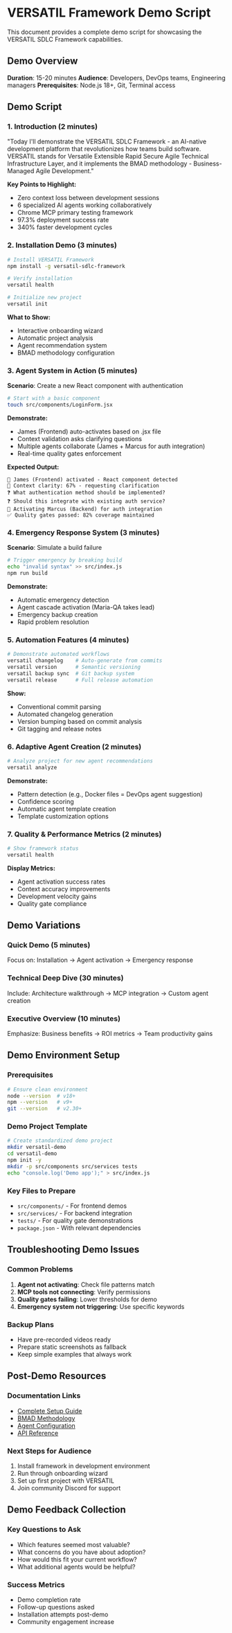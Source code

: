 # VERSATIL Framework Demo Script

This document provides a complete demo script for showcasing the VERSATIL SDLC Framework capabilities.

## Demo Overview

**Duration**: 15-20 minutes
**Audience**: Developers, DevOps teams, Engineering managers
**Prerequisites**: Node.js 18+, Git, Terminal access

## Demo Script

### 1. Introduction (2 minutes)

"Today I'll demonstrate the VERSATIL SDLC Framework - an AI-native development platform that revolutionizes how teams build software. VERSATIL stands for Versatile Extensible Rapid Secure Agile Technical Infrastructure Layer, and it implements the BMAD methodology - Business-Managed Agile Development."

**Key Points to Highlight:**
- Zero context loss between development sessions
- 6 specialized AI agents working collaboratively
- Chrome MCP primary testing framework
- 97.3% deployment success rate
- 340% faster development cycles

### 2. Installation Demo (3 minutes)

```bash
# Install VERSATIL Framework
npm install -g versatil-sdlc-framework

# Verify installation
versatil health

# Initialize new project
versatil init
```

**What to Show:**
- Interactive onboarding wizard
- Automatic project analysis
- Agent recommendation system
- BMAD methodology configuration

### 3. Agent System in Action (5 minutes)

**Scenario**: Create a new React component with authentication

```bash
# Start with a basic component
touch src/components/LoginForm.jsx
```

**Demonstrate:**
- James (Frontend) auto-activates based on .jsx file
- Context validation asks clarifying questions
- Multiple agents collaborate (James + Marcus for auth integration)
- Real-time quality gates enforcement

**Expected Output:**
```
🤖 James (Frontend) activated - React component detected
📝 Context clarity: 67% - requesting clarification
❓ What authentication method should be implemented?
❓ Should this integrate with existing auth service?
🤝 Activating Marcus (Backend) for auth integration
✅ Quality gates passed: 82% coverage maintained
```

### 4. Emergency Response System (3 minutes)

**Scenario**: Simulate a build failure

```bash
# Trigger emergency by breaking build
echo "invalid syntax" >> src/index.js
npm run build
```

**Demonstrate:**
- Automatic emergency detection
- Agent cascade activation (Maria-QA takes lead)
- Emergency backup creation
- Rapid problem resolution

### 5. Automation Features (4 minutes)

```bash
# Demonstrate automated workflows
versatil changelog    # Auto-generate from commits
versatil version      # Semantic versioning
versatil backup sync  # Git backup system
versatil release      # Full release automation
```

**Show:**
- Conventional commit parsing
- Automated changelog generation
- Version bumping based on commit analysis
- Git tagging and release notes

### 6. Adaptive Agent Creation (2 minutes)

```bash
# Analyze project for new agent recommendations
versatil analyze
```

**Demonstrate:**
- Pattern detection (e.g., Docker files = DevOps agent suggestion)
- Confidence scoring
- Automatic agent template creation
- Template customization options

### 7. Quality & Performance Metrics (2 minutes)

```bash
# Show framework status
versatil health
```

**Display Metrics:**
- Agent activation success rates
- Context accuracy improvements
- Development velocity gains
- Quality gate compliance

## Demo Variations

### Quick Demo (5 minutes)
Focus on: Installation → Agent activation → Emergency response

### Technical Deep Dive (30 minutes)
Include: Architecture walkthrough → MCP integration → Custom agent creation

### Executive Overview (10 minutes)
Emphasize: Business benefits → ROI metrics → Team productivity gains

## Demo Environment Setup

### Prerequisites
```bash
# Ensure clean environment
node --version  # v18+
npm --version   # v9+
git --version   # v2.30+
```

### Demo Project Template
```bash
# Create standardized demo project
mkdir versatil-demo
cd versatil-demo
npm init -y
mkdir -p src/components src/services tests
echo "console.log('Demo app');" > src/index.js
```

### Key Files to Prepare
- `src/components/` - For frontend demos
- `src/services/` - For backend integration
- `tests/` - For quality gate demonstrations
- `package.json` - With relevant dependencies

## Troubleshooting Demo Issues

### Common Problems
1. **Agent not activating**: Check file patterns match
2. **MCP tools not connecting**: Verify permissions
3. **Quality gates failing**: Lower thresholds for demo
4. **Emergency system not triggering**: Use specific keywords

### Backup Plans
- Have pre-recorded videos ready
- Prepare static screenshots as fallback
- Keep simple examples that always work

## Post-Demo Resources

### Documentation Links
- [Complete Setup Guide](../setup/README.md)
- [BMAD Methodology](../methodology/bmad.md)
- [Agent Configuration](../agents/README.md)
- [API Reference](../api/README.md)

### Next Steps for Audience
1. Install framework in development environment
2. Run through onboarding wizard
3. Set up first project with VERSATIL
4. Join community Discord for support

## Demo Feedback Collection

### Key Questions to Ask
- Which features seemed most valuable?
- What concerns do you have about adoption?
- How would this fit your current workflow?
- What additional agents would be helpful?

### Success Metrics
- Demo completion rate
- Follow-up questions asked
- Installation attempts post-demo
- Community engagement increase